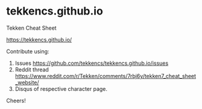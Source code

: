 # tekkencs.github.io
Tekken Cheat Sheet

https://tekkencs.github.io/

Contribute using:
1. Issues https://github.com/tekkencs/tekkencs.github.io/issues
2. Reddit thread https://www.reddit.com/r/Tekken/comments/7rbj6y/tekken7_cheat_sheet_website/
3. Disqus of respective character page.

Cheers!
